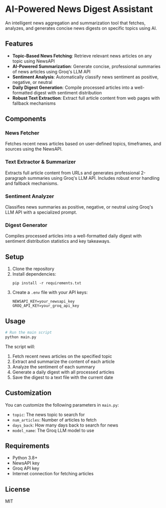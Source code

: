 # AI-Powered News Digest Assistant

An intelligent news aggregation and summarization tool that fetches, analyzes, and generates concise news digests on specific topics using AI.

## Features

- **Topic-Based News Fetching**: Retrieve relevant news articles on any topic using NewsAPI
- **AI-Powered Summarization**: Generate concise, professional summaries of news articles using Groq's LLM API
- **Sentiment Analysis**: Automatically classify news sentiment as positive, negative, or neutral
- **Daily Digest Generation**: Compile processed articles into a well-formatted digest with sentiment distribution
- **Robust Text Extraction**: Extract full article content from web pages with fallback mechanisms

## Components

### News Fetcher
Fetches recent news articles based on user-defined topics, timeframes, and sources using the NewsAPI.

### Text Extractor & Summarizer
Extracts full article content from URLs and generates professional 2-paragraph summaries using Groq's LLM API. Includes robust error handling and fallback mechanisms.

### Sentiment Analyzer
Classifies news summaries as positive, negative, or neutral using Groq's LLM API with a specialized prompt.

### Digest Generator
Compiles processed articles into a well-formatted daily digest with sentiment distribution statistics and key takeaways.

## Setup

1. Clone the repository
2. Install dependencies:
   ```
   pip install -r requirements.txt
   ```
3. Create a `.env` file with your API keys:
   ```
   NEWSAPI_KEY=your_newsapi_key
   GROQ_API_KEY=your_groq_api_key
   ```

## Usage

```python
# Run the main script
python main.py
```

The script will:
1. Fetch recent news articles on the specified topic
2. Extract and summarize the content of each article
3. Analyze the sentiment of each summary
4. Generate a daily digest with all processed articles
5. Save the digest to a text file with the current date

## Customization

You can customize the following parameters in `main.py`:
- `topic`: The news topic to search for
- `num_articles`: Number of articles to fetch
- `days_back`: How many days back to search for news
- `model_name`: The Groq LLM model to use

## Requirements

- Python 3.8+
- NewsAPI key
- Groq API key
- Internet connection for fetching articles

## License

MIT